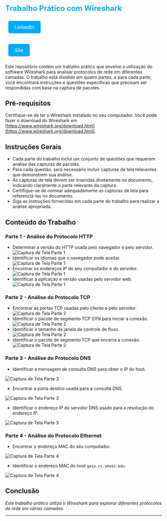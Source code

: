 <!DOCTYPE html>
<html>
<head>
<style>
  /* Estilize o título em azul claro */
  .titulo {
    color: #00aaff; /* Cor azul claro */
    font-size: 24px;
    font-weight: bold;
  }
  /* Estilize os botões */
  .botao {
    background-color: #00aaff; /* Cor de fundo azul claro */
    color: white; /* Cor do texto branco */
    padding: 10px 20px;
    border: none;
    border-radius: 5px;
    text-align: center;
    text-decoration: none;
    display: inline-block;
    font-size: 16px;
    margin: 10px;
    cursor: pointer;
  }
</style>
</head>
<body>
  <!-- Título em azul claro -->
  <h1 class="titulo">Trabalho Prático com Wireshark</h1>

  <!-- Botão para o LinkedIn -->
  <a href="https://www.linkedin.com/seuperfil" class="botao" target="_blank">LinkedIn</a>

  <!-- Botão para o site -->
  <a href="https://www.seusite.com" class="botao" target="_blank">Site</a>
</body>
</html>

Este repositório contém um trabalho prático que envolve a utilização do software Wireshark para analisar protocolos de rede em diferentes camadas. O trabalho está dividido em quatro partes, e para cada parte, você encontrará instruções e questões específicas que precisam ser respondidas com base na captura de pacotes.

## Pré-requisitos

Certifique-se de ter o Wireshark instalado no seu computador. Você pode fazer o download do Wireshark em [https://www.wireshark.org/download.html](https://www.wireshark.org/download.html).

## Instruções Gerais

- Cada parte do trabalho inclui um conjunto de questões que requerem análise das capturas de pacotes.
- Para cada questão, será necessário incluir capturas de tela relevantes que demonstrem sua análise.
- As capturas de tela devem ser inseridas diretamente no documento, indicando claramente a parte relevante da captura.
- Certifique-se de nomear adequadamente as capturas de tela para referenciá-las no documento.
- Siga as instruções fornecidas em cada parte do trabalho para realizar a análise apropriada.

## Conteúdo do Trabalho

### Parte 1 - Análise do Protocolo HTTP

- Determinar a versão do HTTP usada pelo navegador e pelo servidor.
![Captura de Tela Parte 1](Screenshots/parte1_1.png)
- Identificar os idiomas que o navegador pode aceitar.
![Captura de Tela Parte 1](Screenshots/parte1_2.png)
- Encontrar os endereços IP do seu computador e do servidor.
![Captura de Tela Parte 1](Screenshots/parte1_3.png)
- Identificar a aplicação e versão usadas pelo servidor web.
![Captura de Tela Parte 1](Screenshots/parte1_4.png)

### Parte 2 - Análise do Protocolo TCP

- Encontrar as portas TCP usadas pelo cliente e pelo servidor.
![Captura de Tela Parte 2](Screenshots/parte2_1.png)
- Identificar o pacote de segmento TCP SYN para iniciar a conexão.
![Captura de Tela Parte 2](Screenshots/parte2_2.png)
- Identificar o tamanho da janela de controle de fluxo.
![Captura de Tela Parte 2](Screenshots/parte2_3.png)
- Identificar o pacote de segmento TCP que encerra a conexão.
![Captura de Tela Parte 2](Screenshots/parte2_4.png)


### Parte 3 - Análise do Protocolo DNS

- Identificar a mensagem de consulta DNS para obter o IP do host.

![Captura de Tela Parte 3](Screenshots/parte3_1.png)

- Encontrar a porta destino usada para a consulta DNS.

![Captura de Tela Parte 3](Screenshots/parte3_2.png)

- Identificar o endereço IP do servidor DNS usado para a resolução do endereço IP.

![Captura de Tela Parte 3](Screenshots/parte3_3.png)

### Parte 4 - Análise do Protocolo Ethernet

- Encontrar o endereço MAC do seu computador.

![Captura de Tela Parte 4](Screenshots/parte4_1.png)

- Identificar o endereço MAC do host `gaia.cs.umass.edu`.

![Captura de Tela Parte 4](Screenshots/parte4_2.png)

## Conclusão

*Este trabalho prático utiliza o Wireshark para explorar diferentes protocolos de rede em várias camadas.*

--- 

